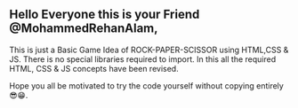 ## Hello Everyone this is your Friend @MohammedRehanAlam,

This is just a Basic Game Idea of ROCK-PAPER-SCISSOR using HTML,CSS & JS. There is no special libraries required to import. In this all the required HTML, CSS & JS concepts have been revised.

Hope you all be motivated to try the code yourself without copying entirely 😎😁.
